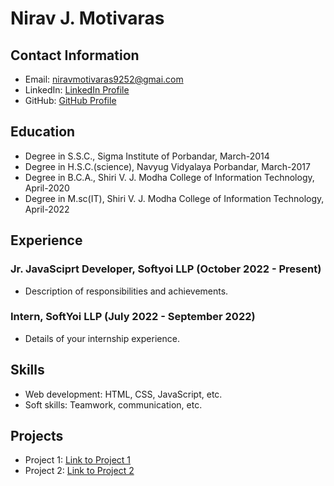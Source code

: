 # Nirav J. Motivaras
## Contact Information
- Email: niravmotivaras9252@gmai.com
- LinkedIn: [LinkedIn Profile](https://www.linkedin.com/in/nirav-motivaras)
- GitHub: [GitHub Profile](https://github.com/nirav9252)

## Education
- Degree in S.S.C., Sigma Institute of Porbandar, March-2014
- Degree in H.S.C.(science), Navyug Vidyalaya Porbandar, March-2017
- Degree in B.C.A., Shiri V. J. Modha College of Information Technology, April-2020
- Degree in M.sc(IT), Shiri V. J. Modha College of Information Technology, April-2022

## Experience
### Jr. JavaSciprt Developer, Softyoi LLP (October 2022 - Present)
- Description of responsibilities and achievements.

### Intern, SoftYoi LLP (July 2022 - September 2022)
- Details of your internship experience.

## Skills
- Web development: HTML, CSS, JavaScript, etc.
- Soft skills: Teamwork, communication, etc.

## Projects
- Project 1: [Link to Project 1](https://github.com/yourusername/project1)
- Project 2: [Link to Project 2](https://github.com/yourusername/project2)
